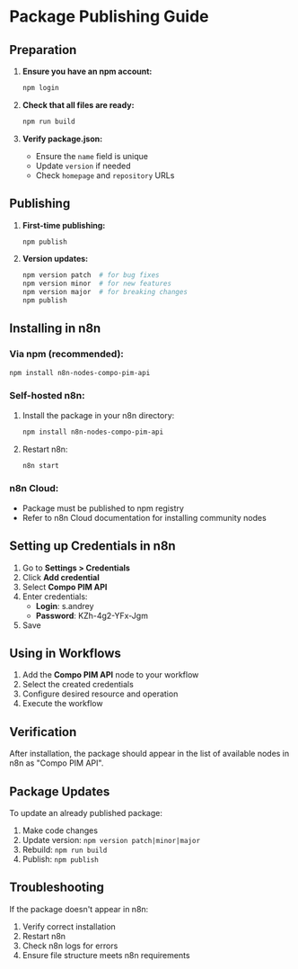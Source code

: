 # Package Publishing Guide

## Preparation

1. **Ensure you have an npm account:**
   ```bash
   npm login
   ```

2. **Check that all files are ready:**
   ```bash
   npm run build
   ```

3. **Verify package.json:**
   - Ensure the `name` field is unique
   - Update `version` if needed
   - Check `homepage` and `repository` URLs

## Publishing

1. **First-time publishing:**
   ```bash
   npm publish
   ```

2. **Version updates:**
   ```bash
   npm version patch  # for bug fixes
   npm version minor  # for new features
   npm version major  # for breaking changes
   npm publish
   ```

## Installing in n8n

### Via npm (recommended):
```bash
npm install n8n-nodes-compo-pim-api
```

### Self-hosted n8n:
1. Install the package in your n8n directory:
   ```bash
   npm install n8n-nodes-compo-pim-api
   ```

2. Restart n8n:
   ```bash
   n8n start
   ```

### n8n Cloud:
- Package must be published to npm registry
- Refer to n8n Cloud documentation for installing community nodes

## Setting up Credentials in n8n

1. Go to **Settings > Credentials**
2. Click **Add credential**
3. Select **Compo PIM API**
4. Enter credentials:
   - **Login**: s.andrey
   - **Password**: KZh-4g2-YFx-Jgm
5. Save

## Using in Workflows

1. Add the **Compo PIM API** node to your workflow
2. Select the created credentials
3. Configure desired resource and operation
4. Execute the workflow

## Verification

After installation, the package should appear in the list of available nodes in n8n as "Compo PIM API".

## Package Updates

To update an already published package:

1. Make code changes
2. Update version: `npm version patch|minor|major`
3. Rebuild: `npm run build`
4. Publish: `npm publish`

## Troubleshooting

If the package doesn't appear in n8n:
1. Verify correct installation
2. Restart n8n
3. Check n8n logs for errors
4. Ensure file structure meets n8n requirements
